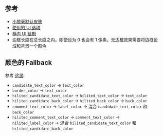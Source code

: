 ## 参考

- [小狼毫默认皮肤](https://github.com/rime/weasel/blob/371e08e4c799beef15ec93b461b17125c77f166b/output/data/weasel.yaml)
- [使用的 UI 选项](https://github.com/rime/weasel/blob/371e08e4c799beef15ec93b461b17125c77f166b/include/WeaselCommon.h)
- [横向 UI 绘制](https://github.com/rime/weasel/blob/371e08e4c799beef15ec93b461b17125c77f166b/WeaselUI/HorizontalLayout.cpp)
- 边框长度在总长度之内，即使设为 0 也会有 1 像素，无边框效果需要将边框设成和背景一个颜色

## 颜色的 Fallback

参考 [这里](https://github.com/rime/weasel/blob/371e08e4c799beef15ec93b461b17125c77f166b/RimeWithWeasel/RimeWithWeasel.cpp):

- `candidate_text_color` → `text_color`
- `border_color` → `text_color`
- `hilited_candidate_text_color` → `hilited_text_color` → `text_color`
- `hilited_candidate_back_color` → `hilited_back_color` → `back_color`
- `comment_text_color` → `label_color` → 混合 `candidate_text_color` 和 `back_color`
- `hilited_comment_text_color` → `comment_text_color` → `hilited_label_color` → 混合 `hilited_candidate_text_color` 和 `hilited_candidate_back_color`

